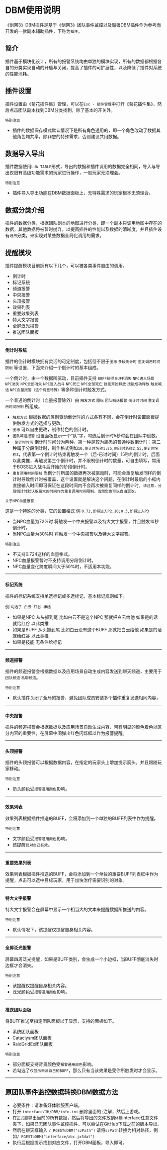 # DBM使用说明

《剑网3》DBM插件是基于《剑网3》团队事件监控以及魔兽DBM插件作为参考而开发的一款副本辅助插件，下称为`插件`。

## 简介

插件基于模块化设计，所有的报警系统均由单独的模块实现，所有的数据都根据各自的分类实现自动的开启与关闭，提高了插件的可扩展性，以及降低了插件对系统的性能消耗。

## 插件设置

插件设置由《菊花插件集》管理，可以在`Esc - 插件管理`中打开《菊花插件集》，然后点击团队副本找到DBM分类找到，除了基本的开关外，

`特别注意`

* 插件的数据保存模式默认情况下是所有角色通用的，即一个角色改动了数据其他角色均共享，除非您的特殊需求，否则建议共用数据。

## 数据导入导出

插件数据使用`LUA TABLE`形式，导出的数据和插件调用的数据完全相同，导入与导出仅限有高级功能需求的玩家进行操作，一般玩家无须理会。

`特别注意`

* 插件导入导出功能在DBM数据面板上，无特殊需求的玩家根本无须理会。

## 数据分类介绍

插件的数据分类，根据团队副本的地图进行分类，即一个副本只调用地图中存在的数据，其他数据将被暂时抛弃，以提高插件的性能以及数据的清晰度，并且插件设有`通用`分类，来实现对某些数据全局化调用的需求。

## 提醒模块

插件提醒模块目前拥有以下几个，可以被各类事件自由的调用。

 * 倒计时
 * 标记系统
 * 频道报警
 * 中央报警
 * 头顶报警
 * 效果列表
 * 重要效果列表
 * 特大文字报警
 * 全屏泛光报警
 * 推送团队面板

---

### `倒计时系统`

插件的倒计时模块拥有灵活的可定制度，包括但不限于`图标` `多段倒计时` `重复调用时间限制` 等设置，下面来介绍一个倒计时的基本组成。

一个倒计时，由一个数据所驱动，目前插件支持 `BUFF获得` `BUFF消失` `NPC进入场景` `NPC消失` `NPC全部消失` `NPC进入战斗` `NPC死亡` `NPC全部死亡` `技能开始释放` `技能成功释放` `触发喊话` `NPC血量报警（这个有些特殊）`等多种倒计时触发方式。

一个普通的倒计时（血量报警除外）由 `触发方式` `图标` `团队喊话报警` `倒计时时间` `重复调用时间限制` 所组成。

 * `触发方式` 根据数据的类别驱动倒计时的方式各有不同，会在倒计时设置面板提供触发方式的选择与更改。
 * `图标` 可以自由更改，制作特色的倒计时。
 * `团队喊话报警` 设置面板显示一个“队”字，勾选后倒计时5秒时会在团队中倒数。
 * ` 倒计时时间` 倒计时时间分为两种，第一种是较为熟悉的普通秒数倒计时；第二种属于分段倒计时，制作格式例如`10,倒计时名称1;25,倒计时名称2,55,倒计时名称3`，代表第一个倒计时结束再触发一个（后-已过时间）15秒的倒计时。后面以此类推，再触发第三个倒计时，并不限制倒计时的数量，可自由填写，常用于BOSS进入战斗后开始的阶段倒计时。
 * `重复调用时间限制` 当倒计时所属的数据再次被驱动时，可能会重复触发同样的倒计时导致倒计时被覆盖，这个设置就是解决这个问题，在倒计时最后的小框内直接输入时间即可保证在这段时间内不会再次被重复同样的倒计时，`请注意，分段倒计时默认取最大的时间作为重复调用时间限制，当然您也可以自由更改。`


`关于NPC血量报警`
 
这是一个特殊的分类，它的设置格式 例 `0.72,即将进入P2,10;0.3,即将进入P3` 

* 当NPC血量为72%时 将触发一个中央报警以及特大文字报警，并且触发10秒倒计时。
* 当NPC血量为30%时 将触发一个中央报警以及特大文字报警。

`特别注意`

* 不支持0.724这样的血量格式。
* NPC血量报警暂时不支持调用分段倒计时。
* NPC血量变化跨度瞬间大于50%时，不适用本功能。

---

### `标记系统`

插件的标记系统支持单选标记或多选标记，基本标记规则如下。

例 `勾选了 白云 红谷 棒槌`

* 如果是NPC   从头抓到尾 比如白云不是这个NPC  那就把白云给他 如果是的话 就给红谷 以此类推
* 如果是BUFF  从头抓到尾 比如白云没有这个BUFF 那就把白云给他 如果是的话 就给红谷 以此类推
* 如果是技能 无条件给标记

---

### `频道报警`

插件的频道报警会根据数据以及应用场景自动生成内容发送到聊天频道，主要用于`团队频道` `私聊频道`。

`特别注意`

* 默认插件关闭了全局的报警，避免团队成员安装多个插件重复发送相同内容，

---

### `中央报警`

插件的频道报警会根据数据以及应用场景自动生成内容，带有明显的颜色着色以区分内容的重要性，在屏幕中间弹出红色闪烁框以作为报警提醒。

---

### `头顶报警`

插件的头顶报警可以根据数据内容，在指定的玩家头上增加提示箭头，并且跟随玩家移动。

`特别注意`

* 箭头颜色受`报警通用颜色`影响。

---

### `效果列表`

效果列表根据插件推送的BUFF，会将添加到一个单独的BUFF列表中作为提醒。

`特别注意`

* 文字颜色受`报警通用颜色`影响。
* 该提醒`仅对自己有效`。

---

### `重要效果列表`

效果列表根据插件推送的BUFF，会将添加到一个单独的重要BUFF列表框中作为提醒，点击可以选中目标玩家，用于加快治疗需要识别的对象。

---

### `特大文字报警`

特大文字报警会在屏幕中显示一个相当大的文本来提醒数据所推送的内容。

`特别注意`

* 默认情况下，该提醒仅提醒自身相关内容。

----

### `全屏泛光报警`

屏幕四周泛光提醒，如果是BUFF类别，会生成一个小边框，当BUFF彻底消失时边框才会消失。

`特别注意`

* 该提醒仅提醒自身相关内容。
* 泛光颜色受`报警通用颜色`影响。

----

### `推送团队面板`

将BUFF推送至指定团队面板以于显示，支持的面板如下。

* 系统团队面板
* Cataclysm团队面板
* RaidGridEx团队面板

`特别注意`

* 部分面板支持背景颜色受`报警通用颜色`影响。
* 若勾选了`仅显示来源自己的BUFF`，那么只有当该效果是受你所触发时才会显示。

----

## 原团队事件监控数据转换DBM数据方法
 * 必要条件：请准备好体验服客户端。
 * 打开 `interface/JH/DBM/info.ini` 删除里面的`;`注解，然后上游戏。
 * 在`正式服`导出当前的所有数据，然后将导出的文件放到`体服`interface任意文件夹下，如果已无团队事件监控插件，可以尝试在GitHub下载之前的版本导出。
 * 然后在聊天框输入 `/ RGESToDBM("szPath")` 请将`szPath`转换为相对路径，例如`/ RGESToDBM("interface/abc.jx3dat")`
 * 执行后根据提示找到对应文件，打开DBM面板，导入即可。

